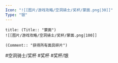 ```yaml
---
Icon: "![[图片/游戏攻略/空洞骑士/奖杯/蒙面.png|30]]"
Type: "银"
---
```

```ad-common-silver-trophy
title: (Title:: "蒙面")
![[图片/游戏攻略/空洞骑士/奖杯/蒙面.png|100]]

(Comment:: "获得所有面具碎片")
```

#空洞骑士/奖杯 #奖杯 #奖杯/银
